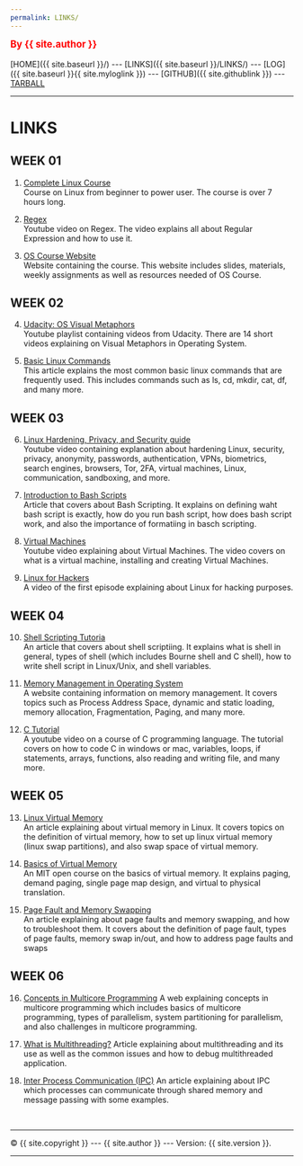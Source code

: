 ```yaml
---
permalink: LINKS/
---
```

<span style="color:red; font-weight:bold; font-size:larger;">By {{ site.author }}</span>
<br><br>
[HOME]({{ site.baseurl }}/) ---
[LINKS]({{ site.baseurl }}/LINKS/) ---
[LOG]({{ site.baseurl }}{{ site.myloglink }}) ---
[GITHUB]({{ site.githublink }}) ---
[TARBALL]({{site.tarballlink}})
<br>
<hr>

# LINKS

## WEEK 01

1. [Complete Linux Course](https://www.youtube.com/watch?v=wBp0Rb-ZJak)<br>
Course on Linux from beginner to power user. The course is over 7 hours long.

2. [Regex](https://youtu.be/bgBWp9EIlMM)<br>
Youtube video on Regex. The video explains all about Regular Expression and how to use it.

3. [OS Course Website](https://os.vlsm.org/)<br>
Website containing the course. This website includes slides, materials, weekly assignments as well as resources needed of OS Course.

## WEEK 02

4. [Udacity: OS Visual Metaphors](https://goo.gl/HaUk5g)<br>
Youtube playlist containing videos from Udacity. There are 14 short videos explaining on Visual Metaphors in Operating System.

5. [Basic Linux Commands](https://linuxopsys.com/topics/basic-linux-commands)<br>
This article explains the most common basic linux commands that are frequently used. This includes commands such as ls, cd, mkdir, cat, df, and many more.

## WEEK 03

6. [Linux Hardening, Privacy, and Security guide](https://www.youtube.com/watch?v=Sa0KqbpLye4)<br>
Youtube video containing explanation about hardening Linux, security, privacy, anonymity, passwords, authentication, VPNs, biometrics, search engines, browsers, Tor, 2FA, virtual machines, Linux, communication, sandboxing, and more.

7. [Introduction to Bash Scripts](https://ryanstutorials.net/bash-scripting-tutorial/bash-script.php)<br>
Article that covers about Bash Scripting. It explains on defining waht bash script is exactly, how do you run bash script, how does bash script work, and also the importance of formatiing in basch scripting.

8. [Virtual Machines](https://www.youtube.com/watch?v=wX75Z-4MEoM)<br>
Youtube video explaining about Virtual Machines. The video covers on what is a virtual machine, installing and creating Virtual Machines.

9. [Linux for Hackers](https://www.youtube.com/watch?v=VbEx7B_PTOE)<br>
A video of the first episode explaining about Linux for hacking purposes.

## WEEK 04

10. [Shell Scripting Tutoria](https://www.guru99.com/introduction-to-shell-scripting.html)<br>
An article that covers about shell scriptiing. It explains what is shell in general, types of shell (which includes Bourne shell and C shell), how to write shell script in Linux/Unix, and shell variables.

11. [Memory Management in Operating System](https://www.tutorialspoint.com/operating_system/os_memory_management.htm)<br>
A website containing information on memory management. It covers topics such as Process Address Space, dynamic and static loading, memory allocation, Fragmentation, Paging, and many more. 

12. [C Tutorial](https://www.youtube.com/watch?v=KJgsSFOSQv0)<br>
A youtube video on a course of C programming language. The tutorial covers on how to code C in windows or mac, variables, loops, if statements, arrays, functions, also reading and writing file, and many more.

## WEEK 05

13. [Linux Virtual Memory](https://www.makeuseof.com/virtual-memory-on-linux/)<br>
An article explaining about virtual memory in Linux. It covers topics on the definition of virtual memory, how to set up linux virtual memory (linux swap partitions), and also swap space of virtual memory.

14. [Basics of Virtual Memory](https://www.youtube.com/watch?v=8yO2FBBfaB0)<br>
An MIT open course on the basics of virtual memory. It explains paging, demand paging, single page map design, and virtual to physical translation.

15. [Page Fault and Memory Swapping](https://www.site24x7.com/learn/linux/page-faults-memory-swapping.html)<br>
An article explaining about page faults and memory swapping, and how to troubleshoot them. It covers about the definition of page fault, types of page faults, memory swap in/out, and how to address page faults and swaps

## WEEK 06

16. [Concepts in Multicore Programming](https://www.mathworks.com/help/simulink/ug/concepts-in-multicore-programming.html)
A web explaining concepts in multicore programming which includes basics of multicore programming, types of parallelism, system partitioning for parallelism, and also challenges in multicore programming.

17. [What is Multithreading?](https://totalview.io/blog/multithreading-multithreaded-applications)
Article explaining about multithreading and its use as well as the common issues and how to debug multithreaded application.

18. [Inter Process Communication (IPC)](https://www.geeksforgeeks.org/inter-process-communication-ipc/)
An article explaining about IPC which processes can communicate through shared memory and message passing with some examples.


<br>
<hr>
&copy; {{ site.copyright }} --- {{ site.author }} --- Version: {{ site.version }}.
<hr>
<br>

